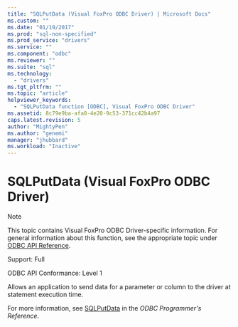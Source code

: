 ```yaml
---
title: "SQLPutData (Visual FoxPro ODBC Driver) | Microsoft Docs"
ms.custom: ""
ms.date: "01/19/2017"
ms.prod: "sql-non-specified"
ms.prod_service: "drivers"
ms.service: ""
ms.component: "odbc"
ms.reviewer: ""
ms.suite: "sql"
ms.technology: 
  - "drivers"
ms.tgt_pltfrm: ""
ms.topic: "article"
helpviewer_keywords: 
  - "SQLPutData function [ODBC], Visual FoxPro ODBC Driver"
ms.assetid: 8c79e9ba-afa0-4e20-9c53-371cc42b4a97
caps.latest.revision: 5
author: "MightyPen"
ms.author: "genemi"
manager: "jhubbard"
ms.workload: "Inactive"
---
```

# SQLPutData (Visual FoxPro ODBC Driver)
> [!NOTE]  
>  This topic contains Visual FoxPro ODBC Driver-specific information. For general information about this function, see the appropriate topic under [ODBC API Reference](../../odbc/reference/syntax/odbc-api-reference.md).  
  
 Support: Full  
  
 ODBC API Conformance: Level 1  
  
 Allows an application to send data for a parameter or column to the driver at statement execution time.  
  
 For more information, see [SQLPutData](../../odbc/reference/syntax/sqlputdata-function.md) in the *ODBC Programmer's Reference*.
